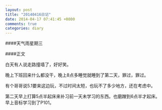 ```yaml
---
layout: post
title: "20140416日记"
date: 2014-04-17 07:41:45 +0800
comments: true
categories: diary
---
```

####天气雨星期三

####正文

白天有人说走路撞墙了，好好笑。

晚上下班回来什么都没干，晚上8点多睡觉就睡到了第二天，罪过，罪过。

有个哥哥说5.1要来这边玩，不过时间太短，也玩不了多少地方，还在考虑中。

第二天早上打算5点半起床来补习前一天未学习的东西。也磨蹭到6点半才起床。早上音标学习到了P101。
